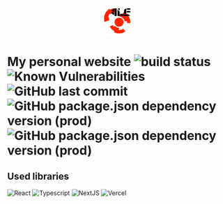 <p align="center">
  <img src="https://github.com/4-life/4life.work/blob/master/public/images/logo.png?raw=true" width="70px" height="70px" alt="4life"/>
</p>

# My personal website ![build status](https://vercelbadge.vercel.app/api/4-life/4life.work?style=flat-square) ![Known Vulnerabilities](https://snyk.io/test/github/4-life/4life.work/badge.svg) ![GitHub last commit](https://img.shields.io/github/last-commit/4-life/4life.work?style=flat-square) ![GitHub package.json dependency version (prod)](https://img.shields.io/github/package-json/dependency-version/4-life/4life.work/next?style=flat-square) ![GitHub package.json dependency version (prod)](https://img.shields.io/github/package-json/dependency-version/4-life/4life.work/react?style=flat-square)

## Used libraries
![React](https://img.shields.io/badge/-React-333333?style=flat-square&logo=React)
![Typescript](https://img.shields.io/badge/-Typescript-333333?style=flat-square&logo=Typescript)
![NextJS](https://img.shields.io/badge/-NextJs-333333?style=flat-square&logo=nextdotjs)
![Vercel](https://img.shields.io/badge/-Vercel-333333?style=flat-square&logo=vercel)
